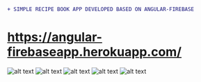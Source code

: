 ```diff
+ SIMPLE RECIPE BOOK APP DEVELOPED BASED ON ANGULAR-FIREBASE
```
# https://angular-firebaseapp.herokuapp.com/
![alt text](https://user-images.githubusercontent.com/43106572/63361724-46140400-c38e-11e9-93c6-867a66f9053d.PNG)
![alt text](https://user-images.githubusercontent.com/43106572/63361801-6e036780-c38e-11e9-83c1-3387f0e8c794.PNG)
![alt text](https://user-images.githubusercontent.com/43106572/63361864-8b383600-c38e-11e9-900c-8d348ecc9fd2.PNG)
![alt text](https://user-images.githubusercontent.com/43106572/63361904-9ee39c80-c38e-11e9-89cc-a30c5e090182.PNG)
![alt text](https://user-images.githubusercontent.com/43106572/63361954-af941280-c38e-11e9-9658-5a72092826bb.PNG)
